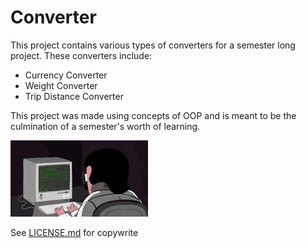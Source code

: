 # Converter

This project contains various types of converters
for a semester long project. These converters include:
- Currency Converter
- Weight Converter
- Trip Distance Converter

This project was made using concepts of OOP
and is meant to be the culmination of a semester's
worth of learning.

![coding.gif](coding.gif)

See [LICENSE.md](LICENSE.md) for copywrite